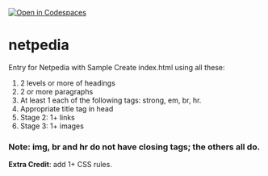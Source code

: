 [![Open in Codespaces](https://classroom.github.com/assets/launch-codespace-2972f46106e565e64193e422d61a12cf1da4916b45550586e14ef0a7c637dd04.svg)](https://classroom.github.com/open-in-codespaces?assignment_repo_id=20448771)
# netpedia
Entry for Netpedia with Sample
Create index.html using all these: 

1. 2 levels or more of headings
2. 2 or more paragraphs
3. At least 1 each of the following tags: strong, em, br, hr.
4. Appropriate title tag in head
5. Stage 2: 1+ links
6. Stage 3: 1+ images

### Note: img, br and hr do not have closing tags; the others all do.

**Extra Credit**: add 1+ CSS rules.
